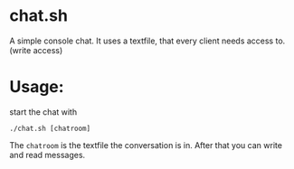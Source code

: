 # chat.sh
A simple console chat. It uses a textfile, that every client needs access to. (write access)

# Usage:
start the chat with

```
./chat.sh [chatroom]
```

The ```chatroom``` is the textfile the conversation is in. After that you can write and read messages.
